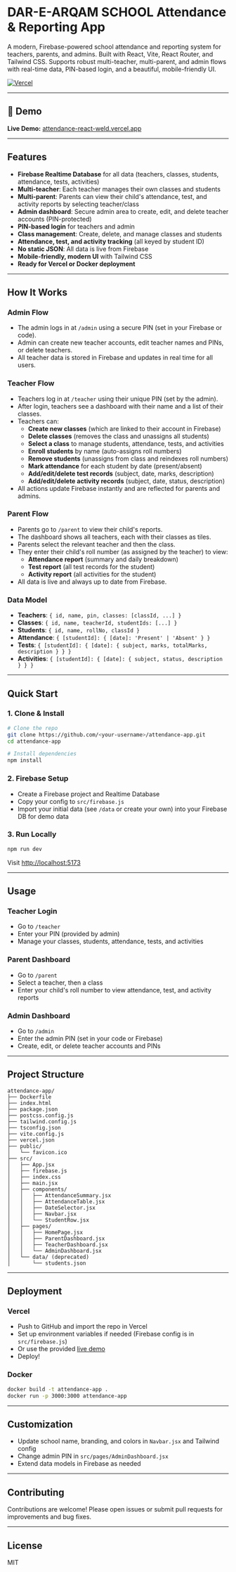 # DAR-E-ARQAM SCHOOL Attendance & Reporting App

A modern, Firebase-powered school attendance and reporting system for teachers, parents, and admins. Built with React, Vite, React Router, and Tailwind CSS. Supports robust multi-teacher, multi-parent, and admin flows with real-time data, PIN-based login, and a beautiful, mobile-friendly UI.

[![Vercel](https://vercelbadge.vercel.app/api/attendance-react-weld/vercel)](https://attendance-react-weld.vercel.app/)

---

## 🚀 Demo

**Live Demo:** [attendance-react-weld.vercel.app](https://attendance-react-weld.vercel.app/)

---

## Features

- **Firebase Realtime Database** for all data (teachers, classes, students, attendance, tests, activities)
- **Multi-teacher**: Each teacher manages their own classes and students
- **Multi-parent**: Parents can view their child's attendance, test, and activity reports by selecting teacher/class
- **Admin dashboard**: Secure admin area to create, edit, and delete teacher accounts (PIN-protected)
- **PIN-based login** for teachers and admin
- **Class management**: Create, delete, and manage classes and students
- **Attendance, test, and activity tracking** (all keyed by student ID)
- **No static JSON**: All data is live from Firebase
- **Mobile-friendly, modern UI** with Tailwind CSS
- **Ready for Vercel or Docker deployment**

---

## How It Works

### Admin Flow
- The admin logs in at `/admin` using a secure PIN (set in your Firebase or code).
- Admin can create new teacher accounts, edit teacher names and PINs, or delete teachers.
- All teacher data is stored in Firebase and updates in real time for all users.

### Teacher Flow
- Teachers log in at `/teacher` using their unique PIN (set by the admin).
- After login, teachers see a dashboard with their name and a list of their classes.
- Teachers can:
  - **Create new classes** (which are linked to their account in Firebase)
  - **Delete classes** (removes the class and unassigns all students)
  - **Select a class** to manage students, attendance, tests, and activities
  - **Enroll students** by name (auto-assigns roll numbers)
  - **Remove students** (unassigns from class and reindexes roll numbers)
  - **Mark attendance** for each student by date (present/absent)
  - **Add/edit/delete test records** (subject, date, marks, description)
  - **Add/edit/delete activity records** (subject, date, status, description)
- All actions update Firebase instantly and are reflected for parents and admins.

### Parent Flow
- Parents go to `/parent` to view their child's reports.
- The dashboard shows all teachers, each with their classes as tiles.
- Parents select the relevant teacher and then the class.
- They enter their child's roll number (as assigned by the teacher) to view:
  - **Attendance report** (summary and daily breakdown)
  - **Test report** (all test records for the student)
  - **Activity report** (all activities for the student)
- All data is live and always up to date from Firebase.

### Data Model
- **Teachers**: `{ id, name, pin, classes: [classId, ...] }`
- **Classes**: `{ id, name, teacherId, studentIds: [...] }`
- **Students**: `{ id, name, rollNo, classId }`
- **Attendance**: `{ [studentId]: { [date]: 'Present' | 'Absent' } }`
- **Tests**: `{ [studentId]: { [date]: { subject, marks, totalMarks, description } } }`
- **Activities**: `{ [studentId]: { [date]: { subject, status, description } } }`

---

## Quick Start

### 1. Clone & Install

```bash
# Clone the repo
git clone https://github.com/<your-username>/attendance-app.git
cd attendance-app

# Install dependencies
npm install
```

### 2. Firebase Setup
- Create a Firebase project and Realtime Database
- Copy your config to `src/firebase.js`
- Import your initial data (see `/data` or create your own) into your Firebase DB for demo data

### 3. Run Locally

```bash
npm run dev
```
Visit [http://localhost:5173](http://localhost:5173)

---

## Usage

### Teacher Login
- Go to `/teacher`
- Enter your PIN (provided by admin)
- Manage your classes, students, attendance, tests, and activities

### Parent Dashboard
- Go to `/parent`
- Select a teacher, then a class
- Enter your child's roll number to view attendance, test, and activity reports

### Admin Dashboard
- Go to `/admin`
- Enter the admin PIN (set in your code or Firebase)
- Create, edit, or delete teacher accounts and PINs

---

## Project Structure

```text
attendance-app/
├── Dockerfile
├── index.html
├── package.json
├── postcss.config.js
├── tailwind.config.js
├── tsconfig.json
├── vite.config.js
├── vercel.json
├── public/
│   └── favicon.ico
├── src/
│   ├── App.jsx
│   ├── firebase.js
│   ├── index.css
│   ├── main.jsx
│   ├── components/
│   │   ├── AttendanceSummary.jsx
│   │   ├── AttendanceTable.jsx
│   │   ├── DateSelector.jsx
│   │   ├── Navbar.jsx
│   │   └── StudentRow.jsx
│   ├── pages/
│   │   ├── HomePage.jsx
│   │   ├── ParentDashboard.jsx
│   │   ├── TeacherDashboard.jsx
│   │   └── AdminDashboard.jsx
│   └── data/ (deprecated)
│       └── students.json
```

---

## Deployment

### Vercel
- Push to GitHub and import the repo in Vercel
- Set up environment variables if needed (Firebase config is in `src/firebase.js`)
- Or use the provided [live demo](https://attendance-react-weld.vercel.app/)
- Deploy!

### Docker
```bash
docker build -t attendance-app .
docker run -p 3000:3000 attendance-app
```

---

## Customization
- Update school name, branding, and colors in `Navbar.jsx` and Tailwind config
- Change admin PIN in `src/pages/AdminDashboard.jsx`
- Extend data models in Firebase as needed

---

## Contributing

Contributions are welcome! Please open issues or submit pull requests for improvements and bug fixes.

---

## License
MIT
